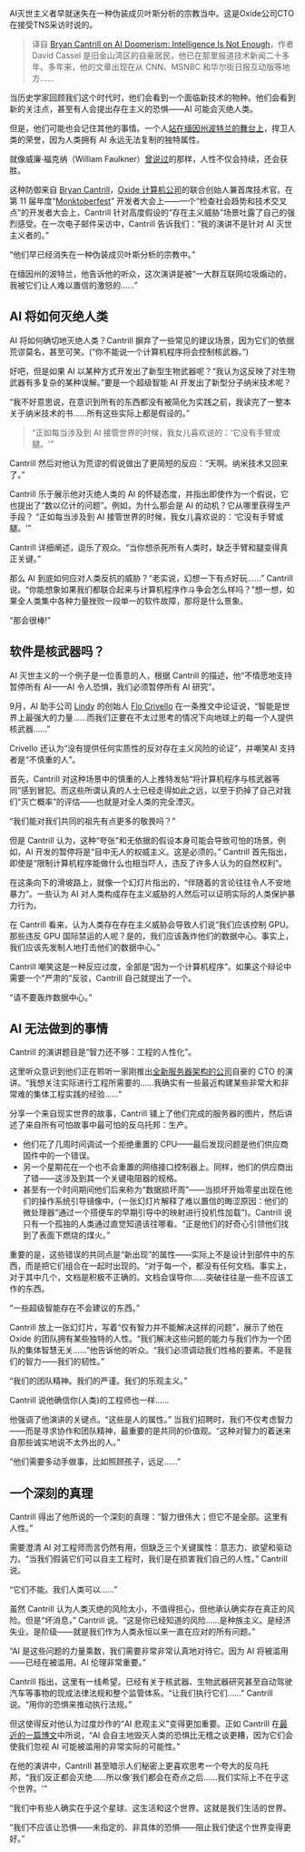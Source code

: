 <!--
title: AI灭世主义：不只是智能
cover: https://cdn.thenewstack.io/media/2023/12/26cf79a9-oxides-bryan-cantrill-speaking-at-monktoberfest-2023-intelligence-is-not-enough-1024x581.png
-->

AI灭世主义者早就迷失在一种伪装成贝叶斯分析的宗教当中。这是Oxide公司CTO在接受TNS采访时说的。

> 译自 [Bryan Cantrill on AI Doomerism: Intelligence Is Not Enough](https://thenewstack.io/bryan-cantrill-on-ai-doomerism-intelligence-is-not-enough/)，作者 David Cassel 是旧金山湾区的自豪居民，他已在那里报道技术新闻二十多年。多年来，他的文章出现在从 CNN、MSNBC 和华尔街日报互动版等地方......

当历史学家回顾我们这个时代时，他们会看到一个面临新技术的物种。他们会看到新的关注点，甚至有人会提出存在主义的恐惧——AI 可能会灭绝人类。

但是，他们可能也会记住其他的事情。一个人[站在缅因州波特兰的舞台上](https://www.youtube.com/watch？v=bQfJi7rjuEk)，捍卫人类的荣誉，因为人类拥有 AI 永远无法复制的独特属性。

就像威廉·福克纳（William Faulkner）[曾说过](https://www.nobelprize.org/prizes/literature/1949/faulkner/speech/)的那样，人性不仅会持续，还会获胜。

这种防御来自 [Bryan Cantrill](https://thenewstack.io/joyent-historical-perspective-future-containers/)，[Oxide 计算机公司](https://thenewstack.io/oxide-launches-the-worlds-first-commercial-cloud-computer/)的联合创始人兼首席技术官。在第 11 届年度“[Monktoberfest](https://monktoberfest.com/faq/)” 开发者大会上——一个“检查社会趋势和技术交叉点”的开发者大会上，Cantrill 针对高度假设的“存在主义威胁”场景吐露了自己的强烈感受。在一次电子邮件采访中，Cantrill 告诉我们：“我的演讲不是针对 AI 灭世主义者的。”

“他们早已经消失在一种伪装成贝叶斯分析的宗教中。”

在缅因州的波特兰，他告诉他的听众，这次演讲是被“一大群互联网垃圾煽动的，我被它们让人难以置信的激怒的......”

## AI 将如何灭绝人类

AI 将如何确切地灭绝人类？Cantrill 摒弃了一些常见的建议场景，因为它们的依据荒谬莫名，甚至可笑。(“你不能说一个计算机程序将会控制核武器。”)

好吧，但是如果 AI 以某种方式开发出了新型生物武器呢？“我认为这反映了对生物武器有多复杂的某种误解。”要是一个超级智能 AI 开发出了新型分子纳米技术呢？

“我不好意思说，在意识到所有的东西都没有被简化为实践之前，我读完了一整本关于纳米技术的书......所有这些实际上都是假设的。”

> “正如每当涉及到 AI 接管世界的时候，我女儿喜欢说的：‘它没有手臂或腿。'”

Cantrill 然后对他认为荒谬的假说做出了更简短的反应：“天啊。纳米技术又回来了。”

Cantrill 乐于展示他对灭绝人类的 AI 的怀疑态度，并指出即使作为一个假说，它也提出了“数以亿计的问题”。例如，为什么那会是 AI 的动机？它从哪里获得生产手段？ “正如每当涉及到 AI 接管世界的时候，我女儿喜欢说的：‘它没有手臂或腿。'”

Cantrill 详细阐述，逗乐了观众。“当你想杀死所有人类时，缺乏手臂和腿变得真正关键。”

那么 AI 到底如何应对人类反抗的威胁？“老实说，幻想一下有点好玩......” Cantrill 说。“你能想象如果我们都联合起来与计算机程序作斗争会怎么样吗？”想一想，如果全人类集中各种力量挫败一段单一的软件故障，那将是什么景象。

“那会很棒!”

## 软件是核武器吗？

AI 灭世主义的一个例子是一位善意的人，根据 Cantrill 的描述，他“不情愿地支持暂停所有 AI——AI 令人恐惧，我们必须暂停所有 AI 研究”。

9月，AI 助手公司 [Lindy](https://www.lindy.ai/) 的创始人 [Flo Crivello](https://www.linkedin.com/in/florentcrivello) 在一条推文中论证说，“智能是世界上最强大的力量......而我们正要在不太过思考的情况下向地球上的每一个人提供核武器......”

Crivello 还认为“没有提供任何实质性的反对存在主义风险的论证”，并嘲笑AI 支持者是“不慎重的人”。

首先，Cantrill 对这种场景中的慎重的人上推特发帖“将计算机程序与核武器等同”感到冒犯。而这些所谓认真的人士已经走得如此之远，以至于扔掉了自己对我们“灭亡概率”的评估——也就是对全人类的完全湮灭。

“我们能对我们共同的祖先有点更多的敬畏吗？”

但是 Cantrill 认为，这种“夸张”和无依据的假设本身可能会导致可怕的场景。例如，AI 开发的暂停将是“目中无人的权威主义。这是必须的。” Cantrill 首先指出，即使是“限制计算机程序能做什么也相当吓人，违反了许多人认为的自然权利”。

在这条向下的滑坡路上，就像一个幻灯片指出的，“伴随着的言论往往令人不安地暴力”。一些认为 AI 对人类构成存在主义威胁的人然后可以证明实际的人类保护暴力行为。

在 Cantrill 看来，认为人类存在存在主义威胁会导致人们说“我们应该控制 GPU。那些违反 GPU 国际禁运的人呢？是的，我们应该轰炸他们的数据中心。事实上，我们应该先发制人地打击他们的数据中心。”

Cantrill 嘲笑这是一种反应过度，全部是“因为一个计算机程序”。如果这个辩论中需要一个“严肃的”反驳，Cantrill 自己就提出了一个。

“请不要轰炸数据中心。”

## AI 无法做到的事情

Cantrill 的演讲题目是“智力还不够：工程的人性化”。

这里听众意识到他们正在聆听一家刚推出[全新服务器架构的公司](https://thenewstack.io/oxide-launches-the-worlds-first-commercial-cloud-computer/)自豪的 CTO 的演讲。“我想关注实际进行工程所需要的......我确实有一些最近构建某些非常大和非常难的集体工程实践的经验......”

分享一个来自现实世界的故事，Cantrill 铺上了他们完成的服务器的图片，然后讲述了来自所有可怕故事中最可怕的反乌托邦：生产。

- 他们花了几周时间调试一个拒绝重置的 CPU——最后发现问题是他们供应商固件中的一个错误。
- 另一个星期花在一个也不会重置的网络接口控制器上。同样，他们的供应商出了错——这涉及到其一个关键电阻器的规格。
- 甚至有一个时间期间他们后来称为“数据损坏周”——当损坏开始零星出现在他们的操作系统引导镜像中。(一张幻灯片解释了难以置信的晦涩原因：他们的微处理器“通过一个搭便车的早期引导中的映射进行投机性加载”)。Cantrill 说只有一个孤独的人类通过直觉知道该往哪看。“正是他们的好奇心引领他们找到了表面下燃烧的煤火。”

重要的是，这些错误的共同点是“新出现”的属性——实际上不是设计到部件中的东西，而是把它们组合在一起时出现的。“对于每一个，都没有任何文档。事实上，对于其中几个，文档是积极不正确的。文档会误导你......突破往往是一些不应该工作的东西。

“一些超级智能存在不会建议的东西。”

Cantrill 放上一张幻灯片，写着“仅有智力并不能解决这样的问题”，展示了他在 Oxide 的团队拥有某些独特的人性。“我们解决这些问题的能力与我们作为一个团队的集体智慧无关......”他告诉他的听众。“我们必须调动我们性格的要素。不是我们的智力——我们的韧性。”

“我们的团队精神。我们的严谨。我们的乐观主义。”

Cantrill 说他确信你(人类)的工程师也一样......

他强调了他演讲的关键点。“这些是人的属性。” 当我们招聘时，我们不仅考虑智力——而是寻求协作和团队精神，最重要的是共同的价值观。“这种对智力的着迷来自那些诚实地说不太外出的人。”

“他们需要多动手做事，比如照顾孩子，远足......”

## 一个深刻的真理

Cantrill 得出了他所说的一个深刻的真理：“智力很伟大；但它不是全部。这里有人性。”

需要澄清 AI 对工程师而言仍然有用，但缺乏三个关键属性：意志力、欲望和驱动力。“当我们假装它们可以自主工程时，我们是在损害我们自己的人性。” Cantrill说。

“它们不能。我们人类可以......”

虽然 Cantrill 认为人类灭绝的风险太小，不值得担心，但他承认确实存在真正的风险。但是“坏消息，” Cantrill 说。“这是你已经知道的风险......是种族主义。是经济失业。是阶级——就是我们作为人类永恒以来一直在应对的所有问题。”

“AI 是这些问题的力量乘数，我们需要非常非常认真地对待它。因为 AI 将被滥用——已经在被滥用。AI 伦理非常重要。”

Cantrill 指出，这里有一线希望。已经有关于核武器、生物武器研究甚至自动驾驶汽车等事物的现成法律法规和整个监管体系。“让我们执行它们......” Cantrill说。“用你的恐惧来推动执行法规。”

但这使得反对他认为过度炒作的“AI 悲观主义”变得更加重要。正如 Cantrill 在[最近的一篇博文](https://bcantrill.dtrace.org/2023/11/26/what-punch-cards-teach-us-about-ai-risk/)中所说，“AI 会自主地毁灭人类的恐惧比无稽之谈更糟，因为它们会使我们忽视 AI 可能被滥用的非常实际的可能性。”

在他的演讲中，Cantrill 甚至暗示人们秘密上更喜欢思考一个夸大的反乌托邦，“我们反正都会灭绝......所以像‘我们都会在奇点之后......我们实际上不在乎这个世界。'”

“我们中有些人确实在乎这个星球、这生活和这个世界。这就是我们生活的世界。

“我们不应该让恐惧——未指定的、非具体的恐惧——阻止我们使这个世界变得更好。”
